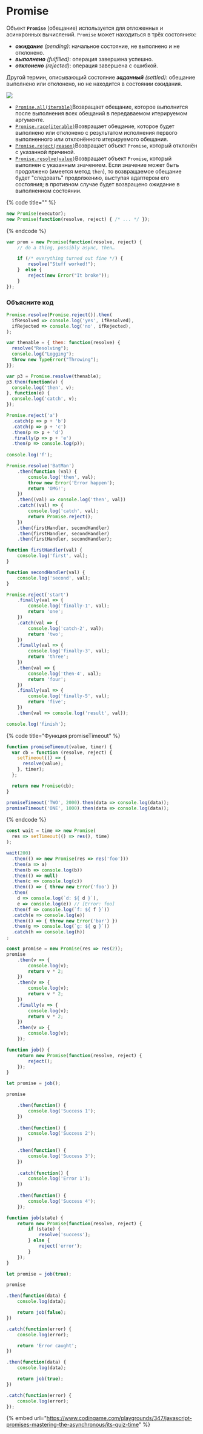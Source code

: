 # Promise

Объект **`Promise`** \(обещание\) используется для отложенных и асинхронных вычислений. `Promise` может находиться в трёх состояниях:

* _**ожидание** \(pending\)_: начальное состояние, не выполнено и не отклонено.
* _**выполнено** \(fulfilled\)_: операция завершена успешно.
* _**отклонено** \(rejected\)_: операция завершена с ошибкой.

Другой термин, описывающий состояние _**заданный** \(settled\)_: обещание выполнено или отклонено, но не находится в состоянии ожидания.

![](../.gitbook/assets/image%20%2834%29.png)

* [`Promise.all(iterable)`](https://developer.mozilla.org/ru/docs/Web/JavaScript/Reference/Global_Objects/Promise/all)Возвращает обещание, которое выполнится после выполнения всех обещаний в передаваемом итерируемом аргументе.
* [`Promise.race(iterable)`](https://developer.mozilla.org/ru/docs/Web/JavaScript/Reference/Global_Objects/Promise/race)Возвращает обещание, которое будет выполнено или отклонено с результатом исполнения первого выполненного или отклонённого итерируемого обещания.
* [`Promise.reject(reason)`](https://developer.mozilla.org/ru/docs/Web/JavaScript/Reference/Global_Objects/Promise/reject)Возвращает объект `Promise`, который отклонён с указанной причиной.
* [`Promise.resolve(value)`](https://developer.mozilla.org/ru/docs/Web/JavaScript/Reference/Global_Objects/Promise/resolve)Возвращает объект `Promise`, который выполнен с указанным значением. Если значение может быть продолжено \(имеется метод `then`\), то возвращаемое обещание будет "следовать" продолжению, выступая адаптером его состояния; в противном случае будет возвращено ожидание в выполненном состоянии.

{% code title="" %}
```javascript
new Promise(executor);
new Promise(function(resolve, reject) { /* ... */ });
```
{% endcode %}

```javascript
var prom = new Promise(function(resolve, reject) {
    // do a thing, possibly async, then…

    if (/* everything turned out fine */) {
        resolve("Stuff worked!");
    }  else {
        reject(new Error("It broke"));
    }
});
```

### Объясните код

```javascript
Promise.resolve(Promise.reject()).then(
  ifResolved => console.log('yes', ifResolved),
  ifRejected => console.log('no', ifRejected),
);
```

```javascript
var thenable = { then: function(resolve) {
  resolve("Resolving");
  console.log("Logging");
  throw new TypeError("Throwing");
}};

var p3 = Promise.resolve(thenable);
p3.then(function(v) {
  console.log('then', v);
}, function(e) {
  console.log('catch', v);
});
```

```javascript
Promise.reject('a')
  .catch(p => p + 'b')
  .catch(p => p + 'c')
  .then(p => p + 'd')
  .finally(p => p + 'e')
  .then(p => console.log(p));
  
console.log('f');
```

```javascript
Promise.resolve('BatMan')
    .then(function (val) {
        console.log('then', val);
        throw new Error('Error happen');
        return 'OMG!';
    })
    .then((val) => console.log('then', val))
    .catch((val) => {
        console.log('catch', val);
        return Promise.reject();
    })
    .then(firstHandler, secondHandler)
    .then(firstHandler, secondHandler)
    .then(firstHandler, secondHandler);

function firstHandler(val) {
    console.log('first', val);
}

function secondHandler(val) {
    console.log('second', val);
}
```

```javascript
Promise.reject('start')
    .finally(val => {
        console.log('finally-1', val);
        return 'one';
    })
    .catch(val => {
        console.log('catch-2', val);
        return 'two';
    })
    .finally(val => {
        console.log('finally-3', val);
        return 'three';
    })
    .then(val => {
        console.log('then-4', val);
        return 'four';
    })
    .finally(val => {
        console.log('finally-5', val);
        return 'five';
    })
    .then(val => console.log('result', val));

console.log('finish');
```

{% code title="Функция promiseTimeout" %}
```javascript
function promiseTimeout(value, timer) {
  var cb = function (resolve, reject) {
    setTimeout(() => {
      resolve(value);
    }, timer);
  };

  return new Promise(cb);
}

promiseTimeout('TWO', 2000).then(data => console.log(data));
promiseTimeout('ONE', 1000).then(data => console.log(data));
```
{% endcode %}

```javascript
const wait = time => new Promise(
  res => setTimeout(() => res(), time)
);

wait(200)
  .then(() => new Promise(res => res('foo')))
  .then(a => a)
  .then(b => console.log(b))
  .then(() => null)
  .then(c => console.log(c))
  .then(() => { throw new Error('foo') })
  .then(
    d => console.log(`d: ${ d }`),
    e => console.log(e)) // [Error: foo]
  .then(f => console.log(`f: ${ f }`))
  .catch(e => console.log(e))
  .then(() => { throw new Error('bar') })
  .then(g => console.log(`g: ${ g }`))
  .catch(h => console.log(h))
;
```

```javascript
const promise = new Promise(res => res(2));
promise
    .then(v => {
        console.log(v);
        return v * 2;
    })
    .then(v => {
        console.log(v);
        return v * 2;
    })
    .finally(v => {
        console.log(v);
        return v * 2;
    })
    .then(v => {
        console.log(v);
    });
```

```javascript
function job() {
    return new Promise(function(resolve, reject) {
        reject();
    });
}

let promise = job();

promise

    .then(function() {
        console.log('Success 1');
    })
    
    .then(function() {
        console.log('Success 2');
    })
    
    .then(function() {
        console.log('Success 3');
    })
    
    .catch(function() {
        console.log('Error 1');
    })
    
    .then(function() {
        console.log('Success 4');
    });
```

```javascript
function job(state) {
    return new Promise(function(resolve, reject) {
        if (state) {
            resolve('success');
        } else {
            reject('error');
        }
    });
}

let promise = job(true);

promise

.then(function(data) {
    console.log(data);

    return job(false);
})

.catch(function(error) {
    console.log(error);

    return 'Error caught';
})

.then(function(data) {
    console.log(data);

    return job(true);
})

.catch(function(error) {
    console.log(error);
});
```

{% embed url="https://www.codingame.com/playgrounds/347/javascript-promises-mastering-the-asynchronous/its-quiz-time" %}



